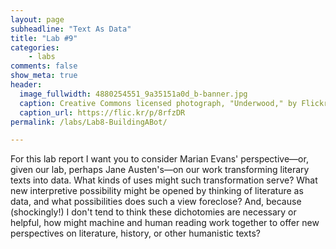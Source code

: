 ```yaml
---
layout: page
subheadline: "Text As Data"
title: "Lab #9"
categories:
    - labs
comments: false
show_meta: true
header:
  image_fullwidth: 4880254551_9a35151a0d_b-banner.jpg
  caption: Creative Commons licensed photograph, "Underwood," by Flickr user Canned Muffins
  caption_url: https://flic.kr/p/8rfzDR
permalink: /labs/Lab8-BuildingABot/

---
```


For this lab report I want you to consider Marian Evans' perspective—or, given our lab, perhaps Jane Austen's—on our work transforming literary texts into data. What kinds of uses might such transformation serve? What new interpretive possibility might be opened by thinking of literature as data, and what possibilities does such a view foreclose? And, because (shockingly!) I don't tend to think these dichotomies are necessary or helpful, how might machine and human reading work together to offer new perspectives on literature, history, or other humanistic texts?



